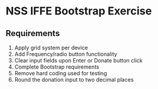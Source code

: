 # NSS IFFE Bootstrap Exercise


## Requirements
<!-- 1. HTML create form -->
<!-- 1. Random hardcode for styling -->
<!-- 1. Add basic Bootstrap styling -->
<!-- 1. Write IIFE to accept info -->
<!-- 1. Event listeners in DOM handler -->
<!-- 1. Log EL's -->
<!-- 1. Link input fields with IIFE -->
<!-- 1. Alternate striping for table entries -->
<!-- 1. Apply Cancel button functionality  -->
<!-- 1. Validate Amount $ input and that all fields are complete -->
1. Apply grid system per device
1. Add Frequency/radio button functionality
1. Clear input fields upon Enter or Donate button click
1. Complete Bootstrap requirements
1. Remove hard coding used for testing
1. Round the donation input to two decimal places